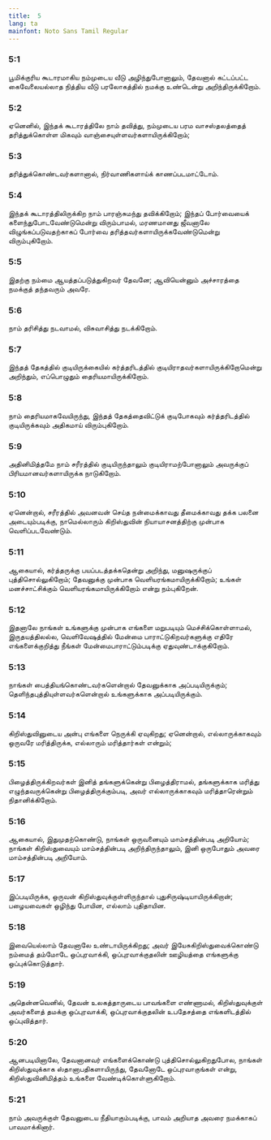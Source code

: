 ```yaml
---
title:  5
lang: ta
mainfont: Noto Sans Tamil Regular
---
```


###  5:1

பூமிக்குரிய கூடாரமாகிய நம்முடைய வீடு அழிந்துபோனாலும், தேவனால் கட்டப்பட்ட கைவேலையல்லாத நித்திய வீடு பரலோகத்தில் நமக்கு உண்டென்று அறிந்திருக்கிறோம்.

###  5:2

ஏனெனில், இந்தக் கூடாரத்திலே நாம் தவித்து, நம்முடைய பரம வாசஸ்தலத்தைத் தரித்துக்கொள்ள மிகவும் வாஞ்சையுள்ளவர்களாயிருக்கிறோம்;

###  5:3

தரித்துக்கொண்டவர்களானால், நிர்வாணிகளாய்க் காணப்படமாட்டோம்.

###  5:4

இந்தக் கூடாரத்திலிருக்கிற நாம் பாரஞ்சுமந்து தவிக்கிறோம்; இந்தப் போர்வையைக் களைந்துபோடவேண்டுமென்று விரும்பாமல், மரணமானது ஜீவனாலே விழுங்கப்படுவதற்காகப் போர்வை தரித்தவர்களாயிருக்கவேண்டுமென்று விரும்புகிறோம்.

###  5:5

இதற்கு நம்மை ஆயத்தப்படுத்துகிறவர் தேவனே; ஆவியென்னும் அச்சாரத்தை நமக்குத் தந்தவரும் அவரே.

###  5:6

நாம் தரிசித்து நடவாமல், விசுவாசித்து நடக்கிறோம்.

###  5:7

இந்தத் தேகத்தில் குடியிருக்கையில் கர்த்தரிடத்தில் குடியிராதவர்களாயிருக்கிறோமென்று அறிந்தும், எப்பொழுதும் தைரியமாயிருக்கிறோம்.

###  5:8

நாம் தைரியமாகவேயிருந்து, இந்தத் தேகத்தைவிட்டுக் குடிபோகவும் கர்த்தரிடத்தில் குடியிருக்கவும் அதிகமாய் விரும்புகிறோம்.

###  5:9

அதினிமித்தமே நாம் சரீரத்தில் குடியிருந்தாலும் குடியிராமற்போனாலும் அவருக்குப் பிரியமானவர்களாயிருக்க நாடுகிறோம்.

###  5:10

ஏனென்றால், சரீரத்தில் அவனவன் செய்த நன்மைக்காவது தீமைக்காவது தக்க பலனை அடையும்படிக்கு, நாமெல்லாரும் கிறிஸ்துவின் நியாயாசனத்திற்கு முன்பாக வெளிப்படவேண்டும்.

###  5:11

ஆகையால், கர்த்தருக்கு பயப்படத்தக்கதென்று அறிந்து, மனுஷருக்குப் புத்திசொல்லுகிறோம்; தேவனுக்கு முன்பாக வெளியரங்கமாயிருக்கிறோம்; உங்கள் மனச்சாட்சிக்கும் வெளியரங்கமாயிருக்கிறோம் என்று நம்புகிறேன்.

###  5:12

இதனாலே நாங்கள் உங்களுக்கு முன்பாக எங்களை மறுபடியும் மெச்சிக்கொள்ளாமல், இருதயத்திலல்ல, வெளிவேஷத்தில் மேன்மை பாராட்டுகிறவர்களுக்கு எதிரே எங்களைக்குறித்து நீங்கள் மேன்மைபாராட்டும்படிக்கு ஏதுவுண்டாக்குகிறோம்.

###  5:13

நாங்கள் பைத்தியங்கொண்டவர்களென்றால் தேவனுக்காக அப்படியிருக்கும்; தெளிந்தபுத்தியுள்ளவர்களென்றால் உங்களுக்காக அப்படியிருக்கும்.

###  5:14

கிறிஸ்துவினுடைய அன்பு எங்களை நெருக்கி ஏவுகிறது; ஏனென்றால், எல்லாருக்காகவும் ஒருவரே மரித்திருக்க, எல்லாரும் மரித்தார்கள் என்றும்;

###  5:15

பிழைத்திருக்கிறவர்கள் இனித் தங்களுக்கென்று பிழைத்திராமல், தங்களுக்காக மரித்து எழுந்தவருக்கென்று பிழைத்திருக்கும்படி, அவர் எல்லாருக்காகவும் மரித்தாரென்றும் நிதானிக்கிறோம்.

###  5:16

ஆகையால், இதுமுதற்கொண்டு, நாங்கள் ஒருவனையும் மாம்சத்தின்படி அறியோம்; நாங்கள் கிறிஸ்துவையும் மாம்சத்தின்படி அறிந்திருந்தாலும், இனி ஒருபோதும் அவரை மாம்சத்தின்படி அறியோம்.

###  5:17

இப்படியிருக்க, ஒருவன் கிறிஸ்துவுக்குள்ளிருந்தால் புதுசிருஷ்டியாயிருக்கிறான்; பழையவைகள் ஒழிந்து போயின, எல்லாம் புதிதாயின.

###  5:18

இவையெல்லாம் தேவனாலே உண்டாயிருக்கிறது; அவர் இயேசுகிறிஸ்துவைக்கொண்டு நம்மைத் தம்மோடே ஒப்புரவாக்கி, ஒப்புரவாக்குதலின் ஊழியத்தை எங்களுக்கு ஒப்புக்கொடுத்தார்.

###  5:19

அதென்னவெனில், தேவன் உலகத்தாருடைய பாவங்களை எண்ணாமல், கிறிஸ்துவுக்குள் அவர்களைத் தமக்கு ஒப்புரவாக்கி, ஒப்புரவாக்குதலின் உபதேசத்தை எங்களிடத்தில் ஒப்புவித்தார்.

###  5:20

ஆனபடியினாலே, தேவனானவர் எங்களைக்கொண்டு புத்திசொல்லுகிறதுபோல, நாங்கள் கிறிஸ்துவுக்காக ஸ்தானாபதிகளாயிருந்து, தேவனோடே ஒப்புரவாகுங்கள் என்று, கிறிஸ்துவினிமித்தம் உங்களை வேண்டிக்கொள்ளுகிறோம்.

###  5:21

நாம் அவருக்குள் தேவனுடைய நீதியாகும்படிக்கு, பாவம் அறியாத அவரை நமக்காகப் பாவமாக்கினார்.

